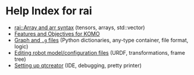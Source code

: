 # Help Index for rai

* [rai::Array and arr syntax](arr.md) (tensors, arrays, std::vector)
* [Features and Objectives for KOMO](features.md)
* [Graph and `.g` files](graph.md) (Python dictionaries, any-type container, file format, logic)
* [Editing robot model/configuration files](kinEdit.md)  (URDF, transformations, frame tree)
* [Setting up qtcreator](qtcreator.md) (IDE, debugging, pretty printer)

